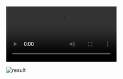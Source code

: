 <video src="https://github.com/aqqqaqqqq/2024-train/blob/main/train4/robot_0.mp4"></video>

![result](https://github.com/aqqqaqqqq/2024-train/blob/main/train4/result.png)
